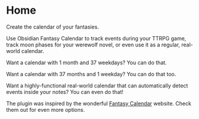 # Home

Create the calendar of your fantasies.

Use Obsidian Fantasy Calendar to track events during your TTRPG game, track moon phases for your werewolf novel, or even use it as a regular, real-world calendar. 

Want a calendar with 1 month and 37 weekdays? You can do that.

Want a calendar with 37 months and 1 weekday? You can do that too.

Want a highly-functional real-world calendar that can automatically detect events inside your notes? You can even do that!

The plugin was inspired by the wonderful [Fantasy Calendar](https://app.fantasy-calendar.com/faq) website. Check them out for even more options.